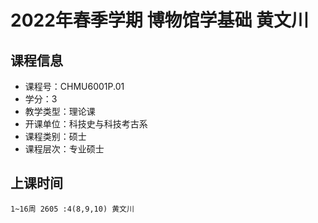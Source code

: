 # 2022年春季学期 博物馆学基础 黄文川






## 课程信息

- 课程号：CHMU6001P.01
- 学分：3
- 教学类型：理论课
- 开课单位：科技史与科技考古系
- 课程类别：硕士
- 课程层次：专业硕士

## 上课时间

```
1~16周 2605 :4(8,9,10) 黄文川
```

